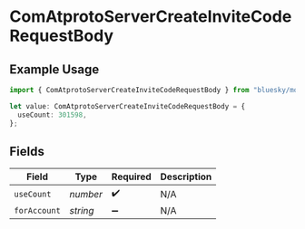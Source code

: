# ComAtprotoServerCreateInviteCodeRequestBody

## Example Usage

```typescript
import { ComAtprotoServerCreateInviteCodeRequestBody } from "bluesky/models/operations";

let value: ComAtprotoServerCreateInviteCodeRequestBody = {
  useCount: 301598,
};
```

## Fields

| Field              | Type               | Required           | Description        |
| ------------------ | ------------------ | ------------------ | ------------------ |
| `useCount`         | *number*           | :heavy_check_mark: | N/A                |
| `forAccount`       | *string*           | :heavy_minus_sign: | N/A                |